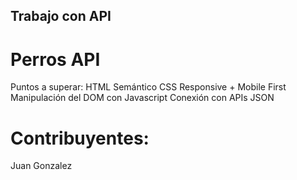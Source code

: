 ## Trabajo con API
# Perros API
Puntos a superar:
  HTML Semántico
  CSS Responsive + Mobile First
  Manipulación del DOM con Javascript
  Conexión con APIs JSON
# Contribuyentes:
  Juan Gonzalez
